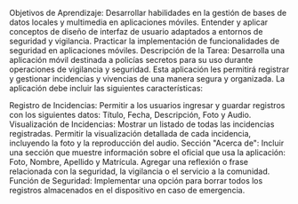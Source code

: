 
Objetivos de Aprendizaje:
Desarrollar habilidades en la gestión de bases de datos locales y multimedia en aplicaciones móviles.
Entender y aplicar conceptos de diseño de interfaz de usuario adaptados a entornos de seguridad y vigilancia.
Practicar la implementación de funcionalidades de seguridad en aplicaciones móviles.
Descripción de la Tarea:
Desarrolla una aplicación móvil destinada a policías secretos para su uso durante operaciones de vigilancia y seguridad. Esta aplicación les permitirá registrar y gestionar incidencias y vivencias de una manera segura y organizada. La aplicación debe incluir las siguientes características:

Registro de Incidencias:
Permitir a los usuarios ingresar y guardar registros con los siguientes datos: Título, Fecha, Descripción, Foto y Audio.
Visualización de Incidencias:
Mostrar un listado de todas las incidencias registradas.
Permitir la visualización detallada de cada incidencia, incluyendo la foto y la reproducción del audio.
Sección "Acerca de":
Incluir una sección que muestre información sobre el oficial que usa la aplicación: Foto, Nombre, Apellido y Matrícula.
Agregar una reflexión o frase relacionada con la seguridad, la vigilancia o el servicio a la comunidad.
Función de Seguridad:
Implementar una opción para borrar todos los registros almacenados en el dispositivo en caso de emergencia.
